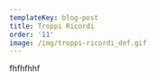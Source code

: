 ```yaml
---
templateKey: blog-post
title: Troppi Ricordi
order: '11'
image: /img/troppi-ricordi_def.gif
---
```

fhfhfhhf
